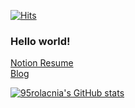 [![Hits](https://hits.seeyoufarm.com/api/count/incr/badge.svg?url=https%3A%2F%2Fgithub.com%2F95rolacnia&count_bg=%2379C83D&title_bg=%23555555&icon=&icon_color=%23E7E7E7&title=hits&edge_flat=false)](https://hits.seeyoufarm.com)

### Hello world!
[Notion Resume](https://polished-cruiser-979.notion.site/8c0d3b8bdedb4dc6b1b72f94a71cddc5)<br>
[Blog](https://jjangjun.com)

[![95rolacnia's GitHub stats](https://github-readme-stats.vercel.app/api?username=95rolancia&count_private=true&show_icons=true)](https://github.com/anuraghazra/github-readme-stats)
